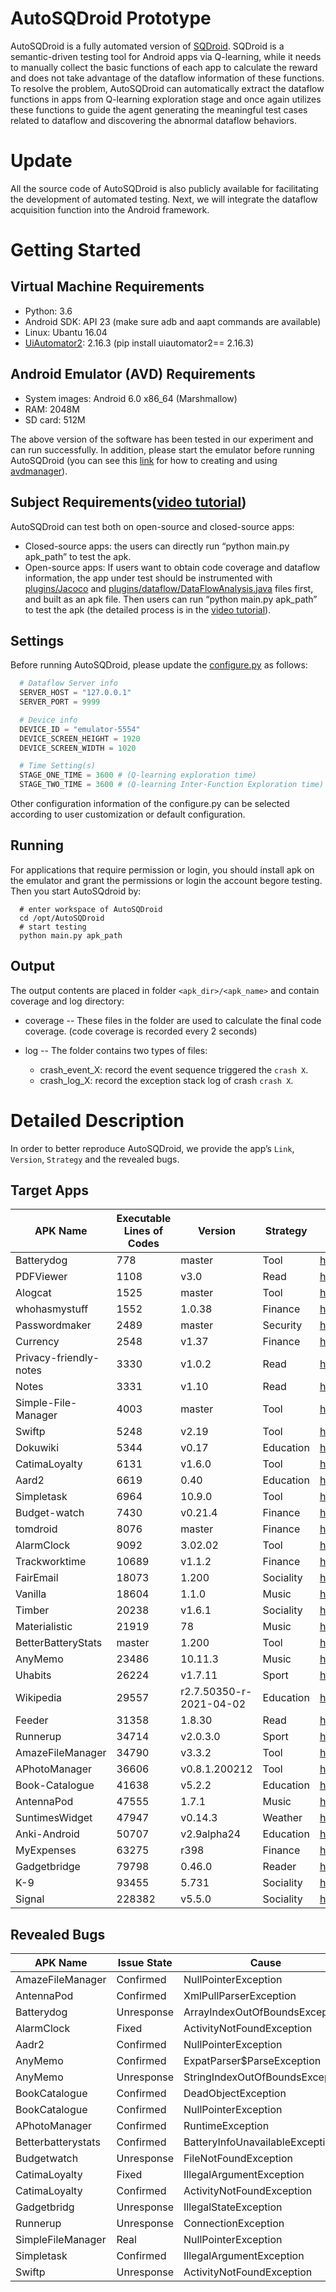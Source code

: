 # AutoSQDroid Prototype
AutoSQDroid is a fully automated version of [SQDroid](https://github.com/androidAppGuard/SQDroid). SQDroid is a semantic-driven testing tool for Android apps via Q-learning, while it needs to manually collect the basic functions of each app to calculate the reward and does not take advantage of the dataflow information of these functions. To resolve the problem, AutoSQDroid can automatically extract the dataflow functions in apps from Q-learning exploration stage and once again utilizes these functions to guide the agent generating the meaningful test cases related to dataflow and discovering the abnormal dataflow behaviors.

# Update
All the source code of AutoSQDroid is also publicly available for facilitating the development of automated testing. Next, we will integrate the dataflow acquisition function into the Android framework.

# Getting Started
## Virtual Machine Requirements
* Python: 3.6
* Android SDK: API 23 (make sure adb and aapt commands are available)
* Linux: Ubantu 16.04
* [UiAutomator2](https://github.com/openatx/uiautomator2): 2.16.3 (pip install uiautomator2== 2.16.3)
## Android Emulator (AVD) Requirements
* System images: Android 6.0 x86_64 (Marshmallow)
* RAM: 2048M
* SD card: 512M

The above version of the software has been tested in our experiment and can run successfully. In addition, please start the emulator before running AutoSQDroid (you can see this [link](https://stackoverflow.com/questions/43275238/how-to-set-system-images-path-when-creating-an-android-avd) for how to creating and using [avdmanager](https://developer.android.com/studio/command-line/avdmanager)). 

## Subject Requirements([video tutorial](https://1drv.ms/u/s!AhrQLCaSmZgwamuImvbWUv_1pek?e=fiWDdt))
AutoSQDroid can test both on open-source and closed-source apps:
* Closed-source apps: the users can directly run “python main.py apk_path” to test the apk.
* Open-source apps: If users want to obtain code coverage and dataflow information, the app under test should be instrumented with [plugins/Jacoco](https://github.com/androidAppGuard/AutoSQDroid/tree/main/plugins/jacoco) and [plugins/dataflow/DataFlowAnalysis.java](https://github.com/androidAppGuard/AutoSQDroid/tree/main/plugins/dataflow) files first, and built as an apk file. Then users can run “python main.py apk_path” to test the apk (the detailed process is in the [video tutorial](https://1drv.ms/u/s!AhrQLCaSmZgwamuImvbWUv_1pek?e=fiWDdt)). 

## Settings
Before running AutoSQDroid, please update the [configure.py](https://github.com/androidAppGuard/AutoSQDroid/blob/main/AutoSQDroid/configure.py) as follows:
```python
  # Dataflow Server info
  SERVER_HOST = "127.0.0.1"
  SERVER_PORT = 9999

  # Device info
  DEVICE_ID = "emulator-5554"
  DEVICE_SCREEN_HEIGHT = 1920
  DEVICE_SCREEN_WIDTH = 1020

  # Time Setting(s)
  STAGE_ONE_TIME = 3600 # (Q-learning exploration time)
  STAGE_TWO_TIME = 3600 # (Q-learning Inter-Function Exploration time)

```
Other configuration information of the configure.py can be selected according to user customization or default configuration.

## Running
For applications that require permission or login, you should install apk on the emulator and grant the permissions or login the account begore testing. Then you start AutoSQdroid by:
```shell
  # enter workspace of AutoSQDroid
  cd /opt/AutoSQDroid 
  # start testing
  python main.py apk_path
```
## Output
The output contents are placed in folder ``<apk_dir>/<apk_name>`` and contain coverage and log directory:
* coverage -- These files in the folder are used to calculate the final code coverage. (code coverage is recorded every 2 seconds)

* log -- The folder contains two types of files:
	* crash_event_X: record the event sequence triggered the ``crash X``. 
	* crash_log_X: record the exception stack log of crash ``crash X``.

# Detailed Description
In order to better reproduce AutoSQDroid, we provide the app’s ``Link``, ``Version``, ``Strategy`` and the revealed bugs.
## Target Apps
|APK Name| Executable Lines of Codes| Version|Strategy|GIthub Link|
|---|---|---|---|---|
| Batterydog | 778 | master | Tool | <https://sourceforge.net/p/andbatdog/code/HEAD/tree/> |
| PDFViewer | 1108 | v3.0 | Read | <https://github.com/JavaCafe01/PdfViewer/tree/v3.0> |
| Alogcat | 1525 | master | Tool | <https://archive.softwareheritage.org/browse/origin/http://alogcat.googlecode.com/svn//directory/> |
| whohasmystuff | 1552 |1.0.38 | Finance | <https://gitlab.com/stovocor/whohasmystuff/-/tree/1.0.38> |
| Passwordmaker | 2489 |master | Security | <https://github.com/tasermonkey/android-passwordmaker> |
| Currency | 2548 |v1.37 | Finance | <https://github.com/billthefarmer/currency/tree/v1.37> |
| Privacy-friendly-notes | 3330 |v1.0.2 | Read | <https://github.com/SecUSo/privacy-friendly-notes/tree/v1.0.2> |
| Notes | 3331 |v1.10 | Read | <https://github.com/billthefarmer/notes/tree/v1.10> |
| Simple-File-Manager | 4003 |master | Tool| <https://github.com/mick88/filemanager> |
| Swiftp | 5248 |v2.19 | Tool | <https://github.com/ppareit/swiftp/tree/v2.19> |
| Dokuwiki | 5344 |v0.17 | Education | <https://github.com/fabienli/DokuwikiAndroid/tree/v0.17> |
| CatimaLoyalty | 6131 |v1.6.0 | Tool | <https://github.com/CatimaLoyalty/Android/tree/v1.6.0> |
| Aard2 | 6619 |0.40 | Education | <https://github.com/itkach/aard2-android/tree/0.40> |
| Simpletask | 6964 |10.9.0 | Tool | <https://github.com/mpcjanssen/simpletask-android/tree/10.9.0> |
| Budget-watch | 7430 |v0.21.4 | Finance | <https://github.com/brarcher/budget-watch/tree/v0.21.4> |
| tomdroid | 8076 |master | Finance | <https://github.com/tomboy-notes/tomdroid> |
| AlarmClock | 9092 |3.02.02 | Tool | <https://github.com/yuriykulikov/AlarmClock/tree/3.02.02>  |
| Trackworktime | 10689| v1.1.2 | Finance | <https://github.com/mathisdt/trackworktime/tree/v1.1.2> |
| FairEmail | 18073 |1.200 |Sociality | <https://github.com/M66B/FairEmail/tree/1.200> |
| Vanilla | 18604 |1.1.0 | Music | <https://github.com/vanilla-music/vanilla/tree/1.1.0> |
| Timber | 20238 |v1.6.1 | Sociality | <https://github.com/fabmazz/Timber/tree/v1.6.1>  |
| Materialistic | 21919 |78 | Music | <https://github.com/hidroh/materialistic/tree/78> |
| BetterBatteryStats | master |1.200 | Tool | <https://github.com/asksven/BetterBatteryStats/tree/master> |
| AnyMemo | 23486 |10.11.3 |Music | <https://github.com/helloworld1/AnyMemo/tree/10.11.3> |
| Uhabits | 26224 |v1.7.11 | Sport | <https://github.com/iSoron/uhabits/tree/v1.7.11>  |
| Wikipedia | 29557 | r2.7.50350-r-2021-04-02 | Education | <https://github.com/wikimedia/apps-android-wikipedia/tree/r/2.7.50350-r-2021-04-02> |
| Feeder | 31358 |1.8.30 | Read | <https://gitlab.com/spacecowboy/Feeder/-/tree/1.8.30> |
| Runnerup | 34714 | v2.0.3.0 | Sport | <https://github.com/jonasoreland/runnerup/tree/v2.0.3.0> |
| AmazeFileManager | 34790 |v3.3.2 | Tool | <https://github.com/TeamAmaze/AmazeFileManager/tree/v3.3.2>  |
| APhotoManager | 36606 |v0.8.1.200212 | Tool | <https://github.com/k3b/APhotoManager/tree/v0.8.1.200212> |
| Book-Catalogue | 41638 |v5.2.2 | Education | <https://github.com/eleybourn/Book-Catalogue/tree/v5.2.2> |
| AntennaPod | 47555 | 1.7.1 | Music | <https://github.com/AntennaPod/AntennaPod/tree/1.7.1> |
| SuntimesWidget | 47947 |v0.14.3 | Weather | <https://github.com/forrestguice/SuntimesWidget/tree/v0.14.3>  |
| Anki-Android | 50707 | v2.9alpha24 | Education | <https://github.com/ankidroid/Anki-Android/tree/v2.9alpha24> |
| MyExpenses | 63275 | r398 | Finance | <https://github.com/mtotschnig/MyExpenses/tree/r398> |
| Gadgetbridge | 79798 | 0.46.0 | Reader | <https://codeberg.org/Freeyourgadget/Gadgetbridge/src/tag/0.46.0> |
| K-9 | 93455 | 5.731 | Sociality | <https://github.com/k9mail/k-9/tree/5.731> |
| Signal | 228382 | v5.5.0 | Sociality | <https://github.com/signalapp/Signal-Android/tree/v5.5.0> |

## Revealed Bugs
|APK Name| Issue State | Cause | Details |
|---|---|---|---|
| AmazeFileManager | Confirmed | NullPointerException | <https://github.com/TeamAmaze/AmazeFileManager/issues/3311> |
| AntennaPod | Confirmed | XmlPullParserException | <https://github.com/AntennaPod/AntennaPod/issues/5885> |
| Batterydog | Unresponse | ArrayIndexOutOfBoundsException | <https://sourceforge.net/p/andbatdog/discussion/957397/thread/97a9f569f4/> |
| AlarmClock | Fixed | ActivityNotFoundException | <https://github.com/yuriykulikov/AlarmClock/issues/451> |
| Aadr2  | Confirmed | NullPointerException | <https://github.com/itkach/aard2-android/issues/90> |
| AnyMemo  | Confirmed | ExpatParser$ParseException | <https://github.com/helloworld1/AnyMemo/issues/525> |
| AnyMemo  | Unresponse | StringIndexOutOfBoundsException | <https://github.com/helloworld1/AnyMemo/issues/526> |
| BookCatalogue  | Confirmed | DeadObjectException | <https://github.com/eleybourn/Book-Catalogue/issues/877> |
| BookCatalogue  | Confirmed | NullPointerException | <https://github.com/eleybourn/Book-Catalogue/issues/878> |
| APhotoManager  | Confirmed | RuntimeException | <https://github.com/k3b/APhotoManager/issues/200> |
| Betterbatterystats  | Confirmed | BatteryInfoUnavailableException  | <https://github.com/asksven/BetterBatteryStats/issues/888> |
| Budgetwatch | Unresponse | FileNotFoundException | <https://github.com/brarcher/budget-watch/issues/216> |
| CatimaLoyalty | Fixed | IllegalArgumentException | <https://github.com/CatimaLoyalty/Android/issues/881> |
| CatimaLoyalty | Confirmed | ActivityNotFoundException | <https://github.com/CatimaLoyalty/Android/issues/880> |
| Gadgetbridg | Unresponse | IllegalStateException | <https://codeberg.org/Freeyourgadget/Gadgetbridge/issues/2659> |
| Runnerup | Unresponse | ConnectionException | <https://github.com/jonasoreland/runnerup/issues/1109> |
| SimpleFileManager | Real | NullPointerException | <https://github.com/mick88/filemanager/issues/13> |
| Simpletask | Confirmed | IllegalArgumentException | <https://github.com/mpcjanssen/simpletask-android/issues/1172> |
| Swiftp | Unresponse | ActivityNotFoundException  | <https://github.com/ppareit/swiftp/issues/174> |
